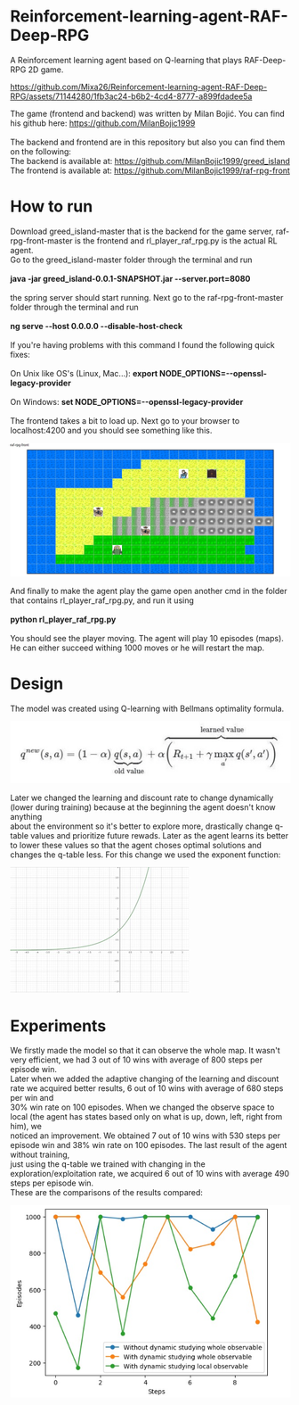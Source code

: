 # Reinforcement-learning-agent-RAF-Deep-RPG
A Reinforcement learning agent based on Q-learning that plays RAF-Deep-RPG 2D game.



https://github.com/Mixa26/Reinforcement-learning-agent-RAF-Deep-RPG/assets/71144280/1fb3ac24-b6b2-4cd4-8777-a899fdadee5a



The game (frontend and backend) was written by Milan Bojić. You can find his github here: https://github.com/MilanBojic1999<br><br>
The backend and frontend are in this repository but also you can find them on the following:<br>
The backend is available at: https://github.com/MilanBojic1999/greed_island<br>
The frontend is available at: https://github.com/MilanBojic1999/raf-rpg-front<br>

# How to run
Download greed_island-master that is the backend for the game server, raf-rpg-front-master is the frontend and rl_player_raf_rpg.py is the actual RL agent.<br>
Go to the greed_island-master folder through the terminal and run<br><br>
<strong>java -jar greed_island-0.0.1-SNAPSHOT.jar --server.port=8080</strong><br><br>
the spring server should start running. Next go to the raf-rpg-front-master folder through the terminal and run<br><br>
<strong>ng serve --host 0.0.0.0 --disable-host-check</strong><br><br>
If you're having problems with this command I found the following quick fixes:<br><br>
On Unix like OS's (Linux, Mac...): <strong>export NODE_OPTIONS=--openssl-legacy-provider</strong><br><br>
On Windows: <strong>set NODE_OPTIONS=--openssl-legacy-provider</strong><br><br>
The frontend takes a bit to load up. Next go to your browser to localhost:4200 and you should see something like this.<br>

![game](pics/Immagine.jpg)

And finally to make the agent play the game open another cmd in the folder that contains rl_player_raf_rpg.py, and run it using<br><br>
<strong>python rl_player_raf_rpg.py</strong><br><br>
You should see the player moving. The agent will play 10 episodes (maps). He can either succeed withing 1000 moves or he will restart the map.<br>

# Design
The model was created using Q-learning with Bellmans optimality formula.

![game](pics/Immagine1.jpg)

Later we changed the learning and discount rate to change dynamically (lower during training) because at the beginning the agent doesn't know anything<br>
about the environment so it's better to explore more, drastically change q-table values and prioritize future rewads. Later as the agent learns its better<br>
to lower these values so that the agent choses optimal solutions and changes the q-table less. For this change we used the exponent function:

![game](pics/Immagine2.jpg)

# Experiments
We firstly made the model so that it can observe the whole map. It wasn't very efficient, we had 3 out of 10 wins with average of 800 steps per episode win.<br>
Later when we added the adaptive changing of the learning and discount rate we acquired better results, 6 out of 10 wins with average of 680 steps per win and<br>
30% win rate on 100 episodes. When we changed the observe space to local (the agent has states based only on what is up, down, left, right from him), we<br>
noticed an improvement. We obtained 7 out of 10 wins with 530 steps per episode win and 38% win rate on 100 episodes. The last result of the agent without training,<br>
just using the q-table we trained with changing in the exploration/exploitation rate, we acquired 6 out of 10 wins with average 490 steps per episode win.<br>
These are the comparisons of the results compared: 

![game](pics/Immagine3.jpg)
